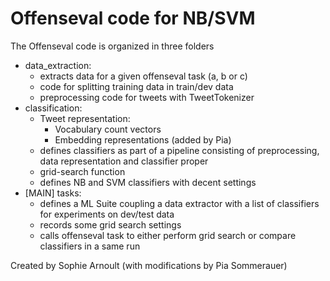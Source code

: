 Offenseval code for NB/SVM
===========================

The Offenseval code is organized in three folders

- data_extraction: 
    * extracts data for a given offenseval task (a, b or c)
    * code for splitting training data in train/dev data
    * preprocessing code for tweets with TweetTokenizer
- classification:
    * Tweet representation:
        * Vocabulary count vectors
        * Embedding representations (added by Pia)
    * defines classifiers as part of a pipeline consisting of preprocessing, data representation and classifier proper
    * grid-search function
    * defines NB and SVM classifiers with decent settings
- [MAIN] tasks: 
    * defines a ML Suite coupling a data extractor with a list of classifiers for experiments on dev/test data
    * records some grid search settings 
    * calls offenseval task to either perform grid search or compare classifiers in a same run


Created by Sophie Arnoult (with modifications by Pia Sommerauer)
